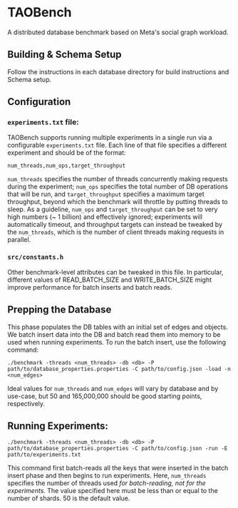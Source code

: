 # TAOBench
A distributed database benchmark based on Meta's social graph workload.

## Building & Schema Setup

Follow the instructions in each database directory for build instructions and Schema setup.

## Configuration

### `experiments.txt` file:

TAOBench supports running multiple experiments in a single run via a configurable `experiments.txt` file. Each line of that file specifies a different experiment and should be of the format:

``num_threads,num_ops,target_throughput``

`num_threads` specifies the number of threads concurrently making requests during the experiment; `num_ops` specifies the total number of DB operations that will be run, and `target_throughput` specifies a maximum target throughput, beyond which the benchmark will throttle by putting threads to sleep. As a guideline, `num_ops` and `target_throughput` can be set to very high numbers (~ 1 billion) and effectively ignored; experiments will automatically timeout, and throughput targets can instead be tweaked by the `num_threads`, which is the number of client threads making requests in parallel.

### `src/constants.h`

Other benchmark-level attributes can be tweaked in this file. In particular, different values of READ_BATCH_SIZE and WRITE_BATCH_SIZE might improve performance for batch inserts and batch reads.

## Prepping the Database

This phase populates the DB tables with an initial set of edges and objects. We batch insert data into the DB and batch read them into memory to be used when running experiments. To run the batch insert, use the following command:

```
./benchmark -threads <num_threads> -db <db> -P path/to/database_properties.properties -C path/to/config.json -load -n <num_edges>
```

Ideal values for `num_threads` and `num_edges` will vary by database and by use-case, but 50 and 165,000,000 should be good starting points, respectively.

## Running Experiments:

```
./benchmark -threads <num_threads> -db <db> -P path/to/database_properties.properties -C path/to/config.json -run -E path/to/experiments.txt
```

This command first batch-reads all the keys that were inserted in the batch insert phase and then begins to run experiments. Here, `num_threads` specifies the number of threads used *for batch-reading, not for the experiments.* The value specified here must be less than or equal to the number of shards. 50 is the default value.
